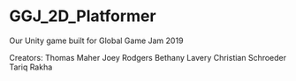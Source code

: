 # GGJ_2D_Platformer
Our Unity game built for Global Game Jam 2019

Creators:
  Thomas Maher
  Joey Rodgers
  Bethany Lavery
  Christian Schroeder
  Tariq Rakha
